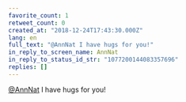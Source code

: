 ```yaml
---
favorite_count: 1
retweet_count: 0
created_at: "2018-12-24T17:43:30.000Z"
lang: en
full_text: "@AnnNat I have hugs for you!"
in_reply_to_screen_name: AnnNat
in_reply_to_status_id_str: "1077200144083357696"
replies: []
---
```


[@AnnNat](https://twitter.com/AnnNat) I have hugs for you!

